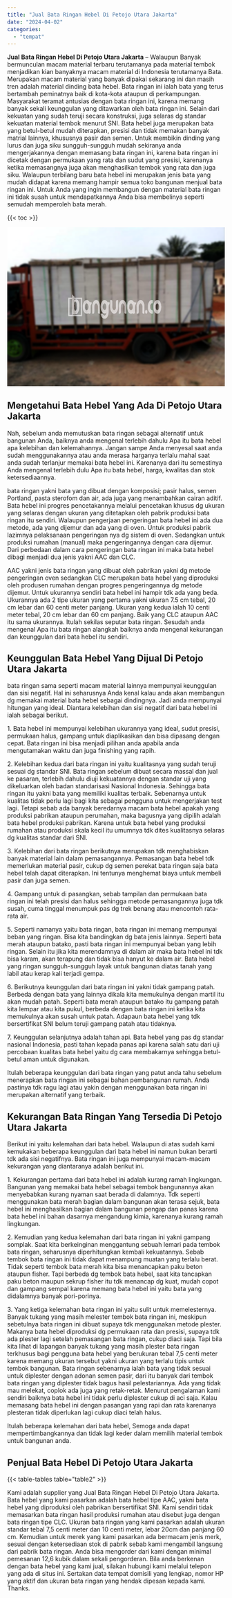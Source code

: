 ```yaml
---
title: "Jual Bata Ringan Hebel Di Petojo Utara Jakarta"
date: "2024-04-02"
categories: 
  - "tempat"
---
```


**Jual Bata Ringan Hebel Di Petojo Utara Jakarta** – Walaupun Banyak bermunculan macam material terbaru terutamanya pada material tembok menjadikan kian banyaknya macam material di Indonesia terutamanya Bata. Merupakan macam material yang banyak dipakai sekarang ini dan masih tren adalah material dinding bata hebel. Bata ringan ini ialah bata yang terus bertambah peminatnya baik di kota-kota ataupun di perkampungan. Masyarakat teramat antusias dengan bata ringan ini, karena memang banyak sekali keunggulan yang ditawarkan oleh bata ringan ini. Selain dari kekuatan yang sudah teruji secara konstruksi, juga selaras dg standar kekuatan material tembok menurut SNI. Bata hebel juga merupakan bata yang betul-betul mudah diterapkan, presisi dan tidak memakan banyak matrial lainnya, khususnya pasir dan semen. Untuk membikin dinding yang lurus dan juga siku sungguh-sungguh mudah sekiranya anda mengerjakannya dengan memasang bata ringan ini, karena bata ringan ini dicetak dengan permukaan yang rata dan sudut yang presisi, karenanya ketika memasangnya juga akan menghasilkan tembok yang rata dan juga siku. Walaupun terbilang baru bata hebel ini merupakan jenis bata yang mudah didapat karena memang hampir semua toko bangunan menjual bata ringan ini. Untuk Anda yang ingin membangun dengan material bata ringan ini tidak susah untuk mendapatkannya Anda bisa membelinya seperti semudah memperoleh bata merah.

{{< toc >}}

![Jual Bata Ringan Hebel Di Petojo Utara Jakarta](/images/jual-hebel-murah-10.png)

## Mengetahui Bata Hebel Yang Ada Di Petojo Utara Jakarta

Nah, sebelum anda memutuskan bata ringan sebagai alternatif untuk bangunan Anda, baiknya anda mengenal terlebih dahulu Apa itu bata hebel apa kelebihan dan kelemahannya. Jangan sampe Anda menyesal saat anda sudah menggunakannya atau anda merasa harganya terlalu mahal saat anda sudah terlanjur memakai bata hebel ini. Karenanya dari itu semestinya Anda mengenal terlebih dulu Apa itu bata hebel, harga, kwalitas dan stok ketersediaannya.

bata ringan yakni bata yang dibuat dengan komposisi; pasir halus, semen Portland, pasta sterofom dan air, ada juga yang menambahkan cairan aditif. Bata hebel ini progres pencetakannya melalui pencetakan khusus dg ukuran yang selaras dengan ukuran yang ditetapkan oleh pabrik produksi bata ringan itu sendiri. Walaupun pengerjaan pengeringan bata hebel ini ada dua metode, ada yang dijemur dan ada yang di oven. Untuk produksi pabrik lazimnya pelaksanaan pengeringan nya dg sistem di oven. Sedangkan untuk produksi rumahan (manual) maka pengeringannya dengan cara dijemur. Dari perbedaan dalam cara pengeringan bata ringan ini maka bata hebel dibagi menjadi dua jenis yakni AAC dan CLC.

AAC yakni jenis bata ringan yang dibuat oleh pabrikan yakni dg metode pengeringan oven sedangkan CLC merupakan bata hebel yang diproduksi oleh produsen rumahan dengan progres pengeringannya dg metode dijemur. Untuk ukurannya sendiri bata hebel ini hampir tdk ada yang beda. Ukurannya ada 2 tipe ukuran yang pertama yakni ukuran 7.5 cm tebal, 20 cm lebar dan 60 centi meter panjang. Ukuran yang kedua ialah 10 centi meter tebal, 20 cm lebar dan 60 cm panjang. Baik yang CLC ataupun AAC itu sama ukurannya. Itulah sekilas seputar bata ringan. Sesudah anda mengenal Apa itu bata ringan alangkah baiknya anda mengenal kekurangan dan keunggulan dari bata hebel itu sendiri.

## Keunggulan Bata Hebel Yang Dijual Di Petojo Utara Jakarta

bata ringan sama seperti macam material lainnya mempunyai keunggulan dan sisi negatif. Hal ini seharusnya Anda kenal kalau anda akan membangun dg memakai material bata hebel sebagai dindingnya. Jadi anda mempunyai hitungan yang ideal. Diantara kelebihan dan sisi negatif dari bata hebel ini ialah sebagai berikut.

1\. Bata hebel ini mempunyai kelebihan ukurannya yang ideal, sudut presisi, permukaan halus, gampang untuk diaplikasikan dan bisa dipasang dengan cepat. Bata ringan ini bisa menjadi pilihan anda apabila anda mengutamakan waktu dan juga finishing yang rapih.

2\. Kelebihan kedua dari bata ringan ini yaitu kualitasnya yang sudah teruji sesuai dg standar SNI. Bata ringan sebelum dibuat secara massal dan jual ke pasaran, terlebih dahulu diuji kekuatannya dengan standar uji yang dikeluarkan oleh badan standarisasi Nasional Indonesia. Sehingga bata ringan itu yakni bata yang memiliki kualitas terbaik. Sebenarnya untuk kualitas tidak perlu lagi bagi kita sebagai pengguna untuk mengerjakan test lagi. Tetapi sebab ada banyak beredarnya macam bata hebel apakah yang produksi pabrikan ataupun perumahan, maka bagusnya yang dipilih adalah bata hebel produksi pabrikan. Karena untuk bata hebel yang produksi rumahan atau produksi skala kecil itu umumnya tdk dites kualitasnya selaras dg kualitas standar dari SNI.

3\. Kelebihan dari bata ringan berikutnya merupakan tdk menghabiskan banyak material lain dalam pemasangannya. Pemasangan bata hebel tdk memerlukan material pasir, cukup dg semen perekat bata ringan saja bata hebel telah dapat diterapkan. Ini tentunya menghemat biaya untuk membeli pasir dan juga semen.

4\. Gampang untuk di pasangkan, sebab tampilan dan permukaan bata ringan ini telah presisi dan halus sehingga metode pemasangannya juga tdk susah, cuma tinggal menumpuk pas dg trek benang atau mencontoh rata-rata air.

5\. Seperti namanya yaitu bata ringan, bata ringan ini memang mempunyai beban yang ringan. Bisa kita bandingkan dg bata jenis lainnya. Seperti bata merah ataupun batako, pasti bata ringan ini mempunyai beban yang lebih ringan. Selain itu jika kita merendamnya di dalam air maka bata hebel ini tdk bisa karam, akan terapung dan tidak bisa hanyut ke dalam air. Bata hebel yang ringan sungguh-sungguh layak untuk bangunan diatas tanah yang labil atau kerap kali terjadi gempa.

6\. Berikutnya keunggulan dari bata ringan ini yakni tidak gampang patah. Berbeda dengan bata yang lainnya dikala kita memukulnya dengan martil itu akan mudah patah. Seperti bata merah ataupun batako itu gampang patah kita lempar atau kita pukul, berbeda dengan bata ringan ini ketika kita memukulnya akan susah untuk patah. Adapaun bata hebel yang tdk bersertifikat SNI belum teruji gampang patah atau tidaknya.

7\. Keunggulan selanjutnya adalah tahan api. Bata hebel yang pas dg standar nasional Indonesia, pasti tahan kepada panas api karena salah satu dari uji percobaan kualitas bata hebel yaitu dg cara membakarnya sehingga betul-betul aman untuk digunakan.

Itulah beberapa keunggulan dari bata ringan yang patut anda tahu sebelum menerapkan bata ringan ini sebagai bahan pembangunan rumah. Anda pastinya tdk ragu lagi atau yakin dengan menggunakan bata ringan ini merupakan alternatif yang terbaik.

## Kekurangan Bata Ringan Yang Tersedia Di Petojo Utara Jakarta

Berikut ini yaitu kelemahan dari bata hebel. Walaupun di atas sudah kami kemukakan beberapa keunggulan dari bata hebel ini namun bukan berarti tdk ada sisi negatifnya. Bata ringan ini juga mempunyai macam-macam kekurangan yang diantaranya adalah berikut ini.

1\. Kekurangan pertama dari bata hebel ini adalah kurang ramah lingkungan. Bangunan yang memakai bata hebel sebagai tembok bangunannya akan menyebabkan kurang nyaman saat berada di dalamnya. Tdk seperti menggunakan bata merah bagian dalam bangunan akan terasa sejuk, bata hebel ini menghasilkan bagian dalam bangunan pengap dan panas karena bata hebel ini bahan dasarnya mengandung kimia, karenanya kurang ramah lingkungan.

2\. Kemudian yang kedua kelemahan dari bata ringan ini yakni gampang somplak. Saat kita berkeinginan menggantung sebuah lemari pada tembok bata ringan, seharusnya diperhitungkan kembali kekuatannya. Sebab tembok bata ringan ini tidak dapat menampung muatan yang terlalu berat. Tidak seperti tembok bata merah kita bisa menancapkan paku beton ataupun fisher. Tapi berbeda dg tembok bata hebel, saat kita tancapkan paku beton maupun sekrup fisher itu tdk menancap dg kuat, mudah copot dan gampang sempal karena memang bata hebel ini yaitu bata yang didalamnya banyak pori-porinya.

3\. Yang ketiga kelemahan bata ringan ini yaitu sulit untuk memelesternya. Banyak tukang yang masih melester tembok bata ringan ini, meskipun sebetulnya bata ringan ini dibuat supaya tdk menggunakan metode plester. Makanya bata hebel diproduksi dg permukaan rata dan presisi, supaya tdk ada plester lagi setelah pemasangan bata ringan, cukup diaci saja. Tapi bila kita lihat di lapangan banyak tukang yang masih plester bata ringan terkhusus bagi pengguna bata hebel yang berukuran tebal 7,5 centi meter karena memang ukuran tersebut yakni ukuran yang terlalu tipis untuk tembok bangunan. Bata ringan sebenarnya ialah bata yang tidak sesuai untuk diplester dengan adonan semen pasir, dari itu banyak dari tembok bata ringan yang diplester tidak bagus hasil pelestariannya. Ada yang tidak mau melekat, coplok ada juga yang retak-retak. Menurut pengalaman kami sendiri baiknya bata hebel ini tidak perlu diplester cukup di aci saja. Kalau memasang bata hebel ini dengan pasangan yang rapi dan rata karenanya plesteran tidak diperlukan lagi cukup diaci telah halus.

Itulah beberapa kelemahan dari bata hebel, Semoga anda dapat mempertimbangkannya dan tidak lagi keder dalam memilih material tembok untuk bangunan anda.

## Penjual Bata Hebel Di Petojo Utara Jakarta

{{< table-tables table="table2" >}}

Kami adalah supplier yang Jual Bata Ringan Hebel Di Petojo Utara Jakarta. Bata hebel yang kami pasarkan adalah bata hebel tipe AAC, yakni bata hebel yang diproduksi oleh pabrikan bersertifikat SNI. Kami sendiri tidak memasarkan bata ringan hasil produksi rumahan atau disebut juga dengan bata ringan tipe CLC. Ukuran bata ringan yang kami pasarkan adalah ukuran standar tebal 7,5 centi meter dan 10 centi meter, lebar 20cm dan panjang 60 cm. Kemudian untuk merek yang kami pasarkan ada bermacam jenis merk, sesuai dengan ketersediaan stok di pabrik sebab kami mengambil langsung dari pabrik bata ringan. Anda bisa mengorder dari kami dengan minimal pemesanan 12,6 kubik dalam sekali pengorderan. Bila anda berkenan dengan bata hebel yang kami jual, silakan hubungi kami melalui telepon yang ada di situs ini. Sertakan data tempat domisili yang lengkap, nomor HP yang aktif dan ukuran bata ringan yang hendak dipesan kepada kami. Thanks.
